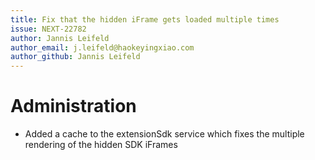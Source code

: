 ```yaml
---
title: Fix that the hidden iFrame gets loaded multiple times
issue: NEXT-22782
author: Jannis Leifeld
author_email: j.leifeld@haokeyingxiao.com
author_github: Jannis Leifeld
---
```

# Administration
* Added a cache to the extensionSdk service which fixes the multiple rendering of the hidden SDK iFrames
